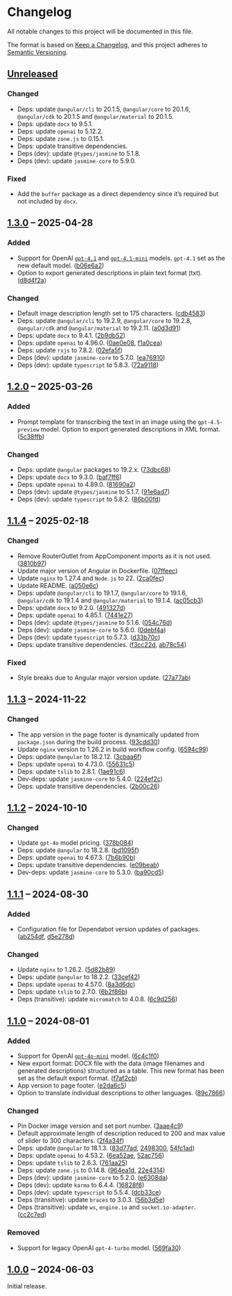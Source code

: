 # Changelog

All notable changes to this project will be documented in this file.

The format is based on [Keep a Changelog](https://keepachangelog.com/), and this project adheres to [Semantic Versioning](https://semver.org/spec/v2.0.0.html).



## [Unreleased]

### Changed

- Deps: update `@angular/cli` to 20.1.5, `@angular/core` to 20.1.6, `@angular/cdk` to 20.1.5 and `@angular/material` to 20.1.5.
- Deps: update `docx` to 9.5.1.
- Deps: update `openai` to 5.12.2.
- Deps: update `zone.js` to 0.15.1.
- Deps: update transitive dependencies.
- Deps (dev): update `@types/jasmine` to 5.1.8.
- Deps (dev): update `jasmine-core` to 5.9.0.

### Fixed

- Add the `buffer` package as a direct dependency since it’s required but not included by `docx`.



## [1.3.0] – 2025-04-28

### Added

- Support for OpenAI [`gpt-4.1`](https://platform.openai.com/docs/models/gpt-4.1) and [`gpt-4.1-mini`](https://platform.openai.com/docs/models/gpt-4.1-mini) models. `gpt-4.1` set as the new default model. ([b06e6a2](https://github.com/slsfi/abbi-ng-ai-image-descriptor/commit/b06e6a2f01a0301744131917fdc40399efbec8e6))
- Option to export generated descriptions in plain text format (txt). ([d8d4f2a](https://github.com/slsfi/abbi-ng-ai-image-descriptor/commit/d8d4f2a05af41b7c0b33d0bd5ed3735d5dc7651f))

### Changed

- Default image description length set to 175 characters. ([cdb4583](https://github.com/slsfi/abbi-ng-ai-image-descriptor/commit/cdb458325136f207c46b1dbfa67632f19dcf4f19))
- Deps: update `@angular/cli` to 19.2.9, `@angular/core` to 19.2.8, `@angular/cdk` and `@angular/material` to 19.2.11. ([a0d3d91](https://github.com/slsfi/abbi-ng-ai-image-descriptor/commit/a0d3d9156ff81e5452daa9e7d7af1798ab618986))
- Deps: update `docx` to 9.4.1. ([2b9db52](https://github.com/slsfi/abbi-ng-ai-image-descriptor/commit/2b9db5296b5335d1a2c74a5f1d4c9d9175bd2564))
- Deps: update `openai` to 4.96.0. ([0ae0e08](https://github.com/slsfi/abbi-ng-ai-image-descriptor/commit/0ae0e083342dec150131150848c9a1572feab882), [f1a0cea](https://github.com/slsfi/abbi-ng-ai-image-descriptor/commit/f1a0cead0db9987b948e23ad9689c3550ed7b24e))
- Deps: update `rxjs` to 7.8.2. ([02efa5f](https://github.com/slsfi/abbi-ng-ai-image-descriptor/commit/02efa5f28e0278e0a453cc08415e4f9ff27289a9))
- Deps (dev): update `jasmine-core` to 5.7.0. ([ea76910](https://github.com/slsfi/abbi-ng-ai-image-descriptor/commit/ea7691066bf0cdfb770b60ab8771d65f60bae35a))
- Deps (dev): update `typescript` to 5.8.3. ([72a9118](https://github.com/slsfi/abbi-ng-ai-image-descriptor/commit/72a911831c3b10f435aaa2069d0d05d41f4f1fa8))



## [1.2.0] – 2025-03-26

### Added

- Prompt template for transcribing the text in an image using the `gpt-4.5-preview` model. Option to export generated descriptions in XML format. ([5c38ffb](https://github.com/slsfi/abbi-ng-ai-image-descriptor/commit/5c38ffbdbab8a0bc3e4a3d724004aee05f43d15b))

### Changed

- Deps: update `@angular` packages to 19.2.x. ([73dbc68](https://github.com/slsfi/abbi-ng-ai-image-descriptor/commit/73dbc687ef2004a28fe6979a61e0c5cd590ff93e))
- Deps: update `docx` to 9.3.0. ([baf7ff6](https://github.com/slsfi/abbi-ng-ai-image-descriptor/commit/baf7ff6a69472fc93acb49d4f109cb50c3a1c267))
- Deps: update `openai` to 4.89.0. ([81690a2](https://github.com/slsfi/abbi-ng-ai-image-descriptor/commit/81690a2a25784d9ebdb73418fe19f46a02409a03))
- Deps (dev): update `@types/jasmine` to 5.1.7. ([91e6ad7](https://github.com/slsfi/abbi-ng-ai-image-descriptor/commit/91e6ad7c85d5cbe88d19c8270edaa3278aa5ea55))
- Deps (dev): update `typescript` to 5.8.2. ([86b00fd](https://github.com/slsfi/abbi-ng-ai-image-descriptor/commit/86b00fdc104412d593df3625119d17a8cd9861eb))



## [1.1.4] – 2025-02-18

### Changed

- Remove RouterOutlet from AppComponent imports as it is not used. ([3810b97](https://github.com/slsfi/abbi-ng-ai-image-descriptor/commit/3810b971f98cb7c41e3ff3a53b8782d9c8dadd7f))
- Update major version of Angular in Dockerfile. ([07ffeec](https://github.com/slsfi/abbi-ng-ai-image-descriptor/commit/07ffeec3202d0b46b4b94b5b5bf520d3cafd71af))
- Update `nginx` to 1.27.4 and `Node.js` to 22. ([2ca0fec](https://github.com/slsfi/abbi-ng-ai-image-descriptor/commit/2ca0fec36a704f0a141b213a99ed1dfc49dc8694))
- Update README. ([a050e6c](https://github.com/slsfi/abbi-ng-ai-image-descriptor/commit/a050e6cab7d59a9b3ef58170723992c931a7340c))
- Deps: update `@angular/cli` to 19.1.7, `@angular/core` to 19.1.6, `@angular/cdk` to 19.1.4 and `@angular/material` to 19.1.4. ([ac05cb3](https://github.com/slsfi/abbi-ng-ai-image-descriptor/commit/ac05cb3c63c3143795a3109186408533b106b010))
- Deps: update `docx` to 9.2.0. ([491327d](https://github.com/slsfi/abbi-ng-ai-image-descriptor/commit/491327db682419247c3ef5c2290772108c99e937))
- Deps: update `openai` to 4.85.1. ([7441e27](https://github.com/slsfi/abbi-ng-ai-image-descriptor/commit/7441e271461cc2313e3c8baf3ca20e137c01a5b0))
- Deps (dev): update `@types/jasmine` to 5.1.6. ([054c76d](https://github.com/slsfi/abbi-ng-ai-image-descriptor/commit/054c76dee7d4216dba616cc35e56fbac740d1624))
- Deps (dev): update `jasmine-core` to 5.6.0. ([0debf4a](https://github.com/slsfi/abbi-ng-ai-image-descriptor/commit/0debf4a5ebfd3f1df6e3778debd4b6d0be25fc0f))
- Deps (dev): update `typescript` to 5.7.3. ([d33b70c](https://github.com/slsfi/abbi-ng-ai-image-descriptor/commit/d33b70ce566b5bfede0360df3ef5727f5cfac21c))
- Deps: update transitive dependencies. ([f3cc22d](https://github.com/slsfi/abbi-ng-ai-image-descriptor/commit/f3cc22da1b71fed4ba62054753c22a022560b236), [ab78c54](https://github.com/slsfi/abbi-ng-ai-image-descriptor/commit/ab78c54c5c9636f72c203dd406e378dd69dc0811))

### Fixed

- Style breaks due to Angular major version update. ([27a77ab](https://github.com/slsfi/abbi-ng-ai-image-descriptor/commit/27a77ab2ef3c83ddaf33898ceba724ea84a93ccf))



## [1.1.3] – 2024-11-22

### Changed

- The app version in the page footer is dynamically updated from `package.json` during the build process. ([93cdd30](https://github.com/slsfi/abbi-ng-ai-image-descriptor/commit/93cdd30258c0c411f240107d630576716bd211d2))
- Update `nginx` version to 1.26.2 in build workflow config. ([6594c99](https://github.com/slsfi/abbi-ng-ai-image-descriptor/commit/6594c9938b82636532ebf7f88a7f59dfdae78f39))
- Deps: update `@angular` to 18.2.12. ([3cbaa6f](https://github.com/slsfi/abbi-ng-ai-image-descriptor/commit/3cbaa6f94619147b6f9f9306a41543da39c7016e))
- Deps: update `openai` to 4.73.0. ([55631c5](https://github.com/slsfi/abbi-ng-ai-image-descriptor/commit/55631c56ef30ee6a516b07e1c71d0768d3777247))
- Deps: update `tslib` to 2.8.1. ([1ae91c6](https://github.com/slsfi/abbi-ng-ai-image-descriptor/commit/1ae91c64e48251b80d09c2a6c2194adb68d9f708))
- Dev-deps: update `jasmine-core` to 5.4.0. ([224ef2c](https://github.com/slsfi/abbi-ng-ai-image-descriptor/commit/224ef2cafa37e71a576c333ea51e702c4a5253aa))
- Deps: update transitive dependencies. ([2b00c26](https://github.com/slsfi/abbi-ng-ai-image-descriptor/commit/2b00c26b358ba53f503f853fafd2183026838884))



## [1.1.2] – 2024-10-10

### Changed

- Update `gpt-4o` model pricing. ([378b084](https://github.com/slsfi/abbi-ng-ai-image-descriptor/commit/378b0840783627ad1f604c23644658e5ddd36663))
- Deps: update `@angular` to 18.2.8. ([bd1095f](https://github.com/slsfi/abbi-ng-ai-image-descriptor/commit/bd1095fa4e537ca1f54cad83da537f4029b61081))
- Deps: update `openai` to 4.67.3. ([7b6b90b](https://github.com/slsfi/abbi-ng-ai-image-descriptor/commit/7b6b90b13b6e2b953878d54dc35c9e4687a95f60))
- Deps: update transitive dependencies. ([e09beab](https://github.com/slsfi/abbi-ng-ai-image-descriptor/commit/e09beab159251ebb01e497a45dceb60aa330be4f))
- Dev-deps: update `jasmine-core` to 5.3.0. ([ba90cd5](https://github.com/slsfi/abbi-ng-ai-image-descriptor/commit/ba90cd5c65f6230dfb997b064e26631f761c5bf6))



## [1.1.1] – 2024-08-30

### Added

- Configuration file for Dependabot version updates of packages. ([ab254df](https://github.com/slsfi/abbi-ng-ai-image-descriptor/commit/ab254dff55c162b3484ce0ae080fdc20331fbd63), [d5e278d](https://github.com/slsfi/abbi-ng-ai-image-descriptor/commit/d5e278dca87e15fe1d65be24526dd0ae096cd121))

### Changed

- Update `nginx` to 1.26.2. ([5d82b89](https://github.com/slsfi/abbi-ng-ai-image-descriptor/commit/5d82b89a0cc16c3c0c9f1df4b1023788d5a011c2))
- Deps: update `@angular` to 18.2.2. ([33cef42](https://github.com/slsfi/abbi-ng-ai-image-descriptor/commit/33cef42070c686d585cf304b5bbf156953cc709c))
- Deps: update `openai` to 4.57.0. ([8a3d6dc](https://github.com/slsfi/abbi-ng-ai-image-descriptor/commit/8a3d6dce630e914900d88bb946b01c9d82dbe0aa))
- Deps: update `tslib` to 2.7.0. ([6b2f86b](https://github.com/slsfi/abbi-ng-ai-image-descriptor/commit/6b2f86b064b15ba7a23b4e30a6e0768e3d23b371))
- Deps (transitive): update `micromatch` to 4.0.8. ([6c9d256](https://github.com/slsfi/abbi-ng-ai-image-descriptor/commit/6c9d2560e188d9aa67f0dc9a87b6383a536e20fd))



## [1.1.0] – 2024-08-01

### Added

- Support for OpenAI [`gpt-4o-mini`](https://platform.openai.com/docs/models/gpt-4o-mini) model. ([6c4c1f0](https://github.com/slsfi/abbi-ng-ai-image-descriptor/commit/6c4c1f0478c018808e21abcbf633f222e40b68f4))
- New export format: DOCX file with the data (image filenames and generated descriptions) structured as a table. This new format has been set as the default export format. ([f7af2cb](https://github.com/slsfi/abbi-ng-ai-image-descriptor/commit/f7af2cb5ac78705cd4acba27e06316de3e27fe4a))
- App version to page footer. ([e2da6c5](https://github.com/slsfi/abbi-ng-ai-image-descriptor/commit/e2da6c5381207bbf0d859fc09315aa5c8d9ac398))
- Option to translate individual descriptions to other languages. ([89c7866](https://github.com/slsfi/abbi-ng-ai-image-descriptor/commit/89c7866c52ad9e557d94c1e56d2dbd36a8b1f49d))

### Changed

- Pin Docker image version and set port number. ([3aae4c9](https://github.com/slsfi/abbi-ng-ai-image-descriptor/commit/3aae4c94f79a6fd48f33684b38d90e0889bc99d0))
- Default approximate length of description reduced to 200 and max value of slider to 300 characters. ([2f4a34f](https://github.com/slsfi/abbi-ng-ai-image-descriptor/commit/2f4a34f6183142909287131c7e9fd77db402e69f))
- Deps: update `@angular` to 18.1.3. ([83d77ad](https://github.com/slsfi/abbi-ng-ai-image-descriptor/commit/83d77adfe46bcaa233f34d75dc0369b553737148), [2498300](https://github.com/slsfi/abbi-ng-ai-image-descriptor/commit/2498300655d458e7ee429adfa9d24d8379dcadc6), [54fc1ad](https://github.com/slsfi/abbi-ng-ai-image-descriptor/commit/54fc1ad63d0f6c1b2a9fb109aa3010888940f551))
- Deps: update `openai` to 4.53.2. ([6ea52ae](https://github.com/slsfi/abbi-ng-ai-image-descriptor/commit/6ea52ae4605f24b0391ba009f052dc7add5cba84), [52ac756](https://github.com/slsfi/abbi-ng-ai-image-descriptor/commit/52ac75643437a070074d7f2b7fab6ff7d759c121))
- Deps: update `tslib` to 2.6.3. ([761aa25](https://github.com/slsfi/abbi-ng-ai-image-descriptor/commit/761aa252bab2e6e1952ba6ae3c1b99585871d213))
- Deps: update `zone.js` to 0.14.8. ([964ea1d](https://github.com/slsfi/abbi-ng-ai-image-descriptor/commit/964ea1d61c6f39eec6257e8aa3b014b277d07dc5), [22e4314](https://github.com/slsfi/abbi-ng-ai-image-descriptor/commit/22e4314321d666d07a61403974dfa34da2316515))
- Deps (dev): update `jasmine-core` to 5.2.0. ([e6308da](https://github.com/slsfi/abbi-ng-ai-image-descriptor/commit/e6308da4cea5ce490f5b3062876177282a9607ad))
- Deps (dev): update `karma` to 6.4.4. ([16828f8](https://github.com/slsfi/abbi-ng-ai-image-descriptor/commit/16828f87fd853790e4dbb0d0eacad07359aa3b42))
- Deps (dev): update `typescript` to 5.5.4. ([dcb33ce](https://github.com/slsfi/abbi-ng-ai-image-descriptor/commit/dcb33cef8961e386851b3029093a01bf49565e1f))
- Deps (transitive): update `braces` to 3.0.3. ([56b3d5e](https://github.com/slsfi/abbi-ng-ai-image-descriptor/commit/56b3d5e7f1832711ab9c28954867def5f1855e86))
- Deps (transitive): update `ws`, `engine.io` and `socket.io-adapter`. ([cc2c7ed](https://github.com/slsfi/abbi-ng-ai-image-descriptor/commit/cc2c7edacf89058e30255e19376d4695deb84ab9))

### Removed

- Support for legacy OpenAI `gpt-4-turbo` model. ([569fa30](https://github.com/slsfi/abbi-ng-ai-image-descriptor/commit/569fa3053630052f94269dc25285478ec8b64d85))



## [1.0.0] – 2024-06-03

Initial release.



[unreleased]: https://github.com/slsfi/abbi-ng-ai-image-descriptor/compare/1.3.0...HEAD
[1.3.0]: https://github.com/slsfi/abbi-ng-ai-image-descriptor/compare/1.2.0...1.3.0
[1.2.0]: https://github.com/slsfi/abbi-ng-ai-image-descriptor/compare/1.1.4...1.2.0
[1.1.4]: https://github.com/slsfi/abbi-ng-ai-image-descriptor/compare/1.1.3...1.1.4
[1.1.3]: https://github.com/slsfi/abbi-ng-ai-image-descriptor/compare/1.1.2...1.1.3
[1.1.2]: https://github.com/slsfi/abbi-ng-ai-image-descriptor/compare/1.1.1...1.1.2
[1.1.1]: https://github.com/slsfi/abbi-ng-ai-image-descriptor/compare/1.1.0...1.1.1
[1.1.0]: https://github.com/slsfi/abbi-ng-ai-image-descriptor/compare/1.0.0...1.1.0
[1.0.0]: https://github.com/slsfi/abbi-ng-ai-image-descriptor/releases/tag/1.0.0
